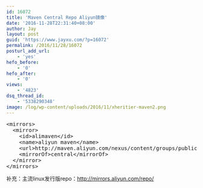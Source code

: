 ```yaml
---
id: 16072
title: 'Maven Central Repo Aliyun镜像'
date: '2016-11-28T22:31:40+08:00'
author: Jay
layout: post
guid: 'https://www.jayxu.com/?p=16072'
permalink: /2016/11/28/16072
posturl_add_url:
    - 'yes'
hefo_before:
    - '0'
hefo_after:
    - '0'
views:
    - '4823'
dsq_thread_id:
    - '5338290348'
image: /log/wp-content/uploads/2016/11/xheritier-maven2.png
---
```


<!-- wp:enlighter/codeblock {"language":"xml"} -->
<pre class="EnlighterJSRAW" data-enlighter-language="xml" data-enlighter-theme="" data-enlighter-highlight="" data-enlighter-linenumbers="" data-enlighter-lineoffset="" data-enlighter-title="" data-enlighter-group="">&lt;mirrors>
  &lt;mirror>
    &lt;id>alimaven&lt;/id>
    &lt;name>aliyun maven&lt;/name>
    &lt;url>http://maven.aliyun.com/nexus/content/groups/public/&lt;/url>
    &lt;mirrorOf>central&lt;/mirrorOf>        
  &lt;/mirror>
&lt;/mirrors></pre>
<!-- /wp:enlighter/codeblock -->

<!-- wp:paragraph -->
<p>补充：主流linux发行版repo：<a href="http://mirrors.aliyun.com/repo/" target="_blank" rel="noopener noreferrer">http://mirrors.aliyun.com/repo/</a></p>
<!-- /wp:paragraph -->